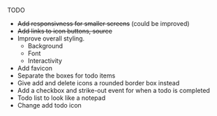 TODO

- ~~Add responsivness for smaller screens~~ (could be improved)
- ~~Add links to icon buttons, source~~ 
- Improve overall styling.
    - Background
    - Font 
    - Interactivity
- Add favicon
- Separate the boxes for todo items
- Give add and delete icons a rounded border box instead
- Add a checkbox and strike-out event for when a todo is completed 
- Todo list to look like a notepad
- Change add todo icon
